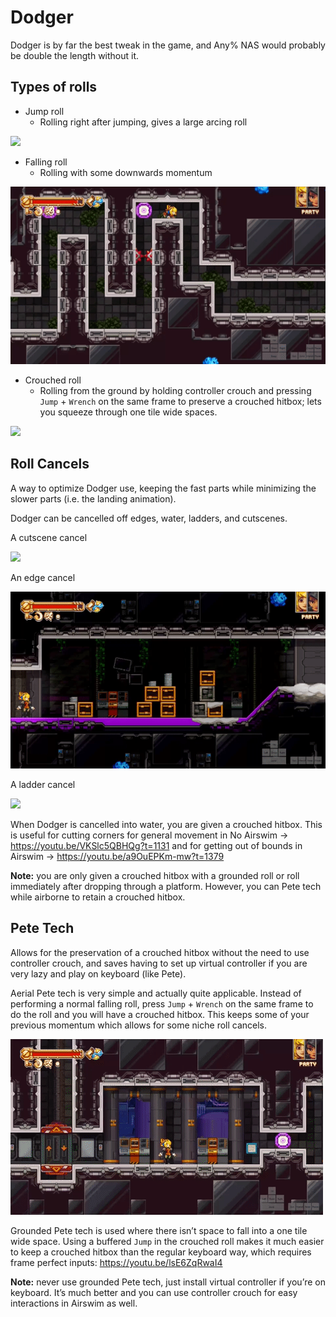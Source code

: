 # Dodger 
Dodger is by far the best tweak in the game, and Any% NAS would probably be double the length without it.

## Types of rolls
* Jump roll
  * Rolling right after jumping, gives a large arcing roll
  
![](Media/cutscenerc.gif)

* Falling roll
  * Rolling with some downwards momentum 

![](Media/edgerc.gif)

* Crouched roll
  * Rolling from the ground by holding controller crouch and pressing `Jump` + `Wrench` on the same frame to preserve a crouched hitbox; lets you squeeze through one tile wide spaces.

![](Media/cr.gif)

## Roll Cancels
A way to optimize Dodger use, keeping the fast parts while minimizing the slower parts (i.e. the landing animation).

Dodger can be cancelled off edges, water, ladders, and cutscenes.

A cutscene cancel

![](Media/cutscenerc.gif)

An edge cancel

![](Media/bestrc.gif)

A ladder cancel

![](Media/ladderrc.gif)

When Dodger is cancelled into water, you are given a crouched hitbox. This is useful for cutting corners for general movement in No Airswim → https://youtu.be/VKSlc5QBHQg?t=1131 
and for getting out of bounds in Airswim → https://youtu.be/a9OuEPKm-mw?t=1379 

**Note:** you are only given a crouched hitbox with a grounded roll or roll immediately after dropping through a platform. However, you can Pete tech while airborne to retain a crouched hitbox.

## Pete Tech

Allows for the preservation of a crouched hitbox without the need to use controller crouch, and saves having to set up virtual controller if you are very lazy and play on keyboard (like Pete).

Aerial Pete tech is very simple and actually quite applicable. Instead of performing a normal falling roll, press `Jump` + `Wrench` on the same frame to do the roll and you will have a crouched hitbox. This keeps some of your previous momentum which allows for some niche roll cancels.

![](Media/petetechrc.gif)

Grounded Pete tech is used where there isn’t space to fall into a one tile wide space. Using a buffered `Jump` in the crouched roll makes it much easier to keep a crouched hitbox than the regular keyboard way, which requires frame perfect inputs: https://youtu.be/lsE6ZqRwaI4 

**Note:** never use grounded Pete tech, just install virtual controller if you’re on keyboard. It’s much better and you can use controller crouch for easy interactions in Airswim as well.
